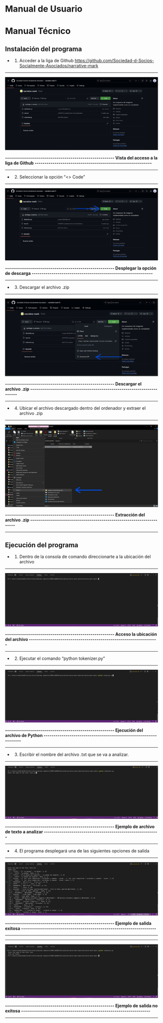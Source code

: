 # Manual de Usuario

# Manual Técnico
## Instalación del programa
*  1. Acceder a la liga de Github
https://github.com/Sociedad-d-Socios-Socialmente-Asociados/narrative-mark

- - - -
![figura 1](https://github.com/Sociedad-d-Socios-Socialmente-Asociados/narrative-mark/blob/main/Images/ManualTecnico/Paso1.jpg?raw=true)

**------------------------------------------------------- Vista del acceso a la liga de Github  -----------------------------------------------------------**
- - - -

*  2. Seleccionar la opción “<> Code”
 
- - - -
![figura 2](https://github.com/Sociedad-d-Socios-Socialmente-Asociados/narrative-mark/blob/main/Images/ManualTecnico/Paso2.jpg?raw=true)

**------------------------------------------------------- Desplegar la opción de descarga  -------------------------------------------------------------**
- - - -


*  3. Descargar el archivo .zip

- - - -
![figura 3](https://github.com/Sociedad-d-Socios-Socialmente-Asociados/narrative-mark/blob/main/Images/ManualTecnico/Paso3.jpg?raw=true)

**------------------------------------------------------- Descargar el archivo .zip  ----------------------------------------------------------------------**
- - - -

*  4. Ubicar el archivo descargado dentro del ordenador y extraer el archivo .zip

- - - -
![figura 4](https://github.com/Sociedad-d-Socios-Socialmente-Asociados/narrative-mark/blob/main/Images/ManualTecnico/Paso4.jpg?raw=true)

**------------------------------------------------------- Extracción del archivo .zip ---------------------------------------------------------------------**
- - - -


## Ejecución del programa

* 1. Dentro de la consola de comando direccionarte a la ubicación del archivo
 
- - - -
![figura 5](https://github.com/Sociedad-d-Socios-Socialmente-Asociados/narrative-mark/blob/main/Images/ManualTecnico/Paso5.jpg?raw=true)

**------------------------------------------------------- Acceso la ubicación del archivo -----------------------------------------------------------------**
- - - -

* 2. Ejecutar el comando “python tokenizer.py”
 
- - - -
![figura 6](https://github.com/Sociedad-d-Socios-Socialmente-Asociados/narrative-mark/blob/main/Images/ManualTecnico/Paso6.jpg?raw=true)

**------------------------------------------------------- Ejecución del archivo de Python -----------------------------------------------------------------**
- - - -


* 3. Escribir el nombre del archivo .txt que se va a analizar.
 
- - - -
![figura 7](https://github.com/Sociedad-d-Socios-Socialmente-Asociados/narrative-mark/blob/main/Images/ManualTecnico/Paso7.jpg?raw=true)

**------------------------------------------------------- Ejemplo de archivo de texto a analizar ----------------------------------------------------------**
- - - -


* 4. El programa desplegará una de las siguientes opciones de salida

- - - -
![figura 8](https://github.com/Sociedad-d-Socios-Socialmente-Asociados/narrative-mark/blob/main/Images/ManualTecnico/Paso8.jpg?raw=true)

**------------------------------------------------------- Ejemplo de salida exitosa --------------------------------------------------------------------**
- - - -


- - - -
![figura 9](https://github.com/Sociedad-d-Socios-Socialmente-Asociados/narrative-mark/blob/main/Images/ManualTecnico/Paso9.jpg?raw=true)

**------------------------------------------------------- Ejemplo de salida no exitosa -----------------------------------------------------------------**
- - - -




